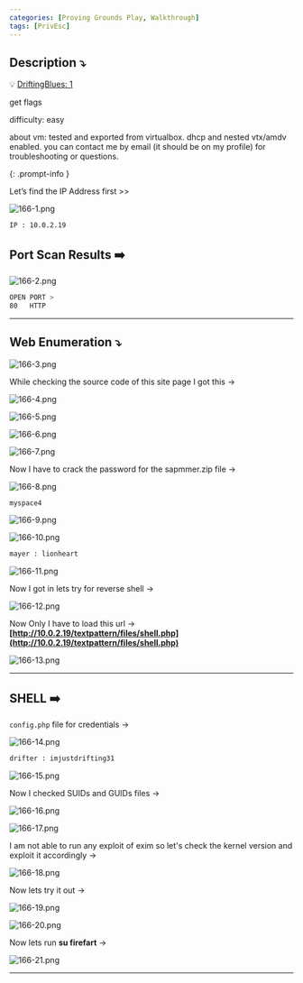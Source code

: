 ```yaml
---
categories: [Proving Grounds Play, Walkthrough]
tags: [PrivEsc]
---
```


## **Description ⤵️**

>
💡 [DriftingBlues: 1](https://www.vulnhub.com/entry/driftingblues-1,625/)

get flags

difficulty: easy

about vm: tested and exported from virtualbox. dhcp and nested vtx/amdv enabled. you can contact me by email (it should be on my profile) for troubleshooting or questions.

{: .prompt-info }

Let’s find the IP Address first >>

![166-1.png](/Vulnhub-Files/img/Drifting-Blue-1/166-1.png)

```bash
IP : 10.0.2.19
```

## Port Scan Results ➡️

![166-2.png](/Vulnhub-Files/img/Drifting-Blue-1/166-2.png)

```bash
OPEN PORT >
80   HTTP
```

---

## Web Enumeration ⤵️

![166-3.png](/Vulnhub-Files/img/Drifting-Blue-1/166-3.png)

While checking the source code of this site page I got this →

![166-4.png](/Vulnhub-Files/img/Drifting-Blue-1/166-4.png)

![166-5.png](/Vulnhub-Files/img/Drifting-Blue-1/166-5.png)

![166-6.png](/Vulnhub-Files/img/Drifting-Blue-1/166-6.png)

![166-7.png](/Vulnhub-Files/img/Drifting-Blue-1/166-7.png)

Now I have to crack the password for the sapmmer.zip file →

![166-8.png](/Vulnhub-Files/img/Drifting-Blue-1/166-8.png)

```bash
myspace4
```

![166-9.png](/Vulnhub-Files/img/Drifting-Blue-1/166-9.png)

![166-10.png](/Vulnhub-Files/img/Drifting-Blue-1/166-10.png)

```bash
mayer : lionheart
```

![166-11.png](/Vulnhub-Files/img/Drifting-Blue-1/166-11.png)

Now I got in lets try for reverse shell →

![166-12.png](/Vulnhub-Files/img/Drifting-Blue-1/166-12.png)

Now Only I have to load this url → **[http://10.0.2.19/textpattern/files/shell.php](http://10.0.2.19/textpattern/files/shell.php)**

![166-13.png](/Vulnhub-Files/img/Drifting-Blue-1/166-13.png)

---

## SHELL ➡️

`config.php` file for credentials →

![166-14.png](/Vulnhub-Files/img/Drifting-Blue-1/166-14.png)

 

```bash
drifter : imjustdrifting31
```

![166-15.png](/Vulnhub-Files/img/Drifting-Blue-1/166-15.png)

Now I checked SUIDs and GUIDs files →

![166-16.png](/Vulnhub-Files/img/Drifting-Blue-1/166-16.png)

![166-17.png](/Vulnhub-Files/img/Drifting-Blue-1/166-17.png)

I am not able to run any exploit of exim so let's check the kernel version and exploit it accordingly →

![166-18.png](/Vulnhub-Files/img/Drifting-Blue-1/166-18.png)

Now lets try it out →

![166-19.png](/Vulnhub-Files/img/Drifting-Blue-1/166-19.png)

![166-20.png](/Vulnhub-Files/img/Drifting-Blue-1/166-20.png)

Now lets run **su firefart** →

![166-21.png](/Vulnhub-Files/img/Drifting-Blue-1/166-21.png)

---